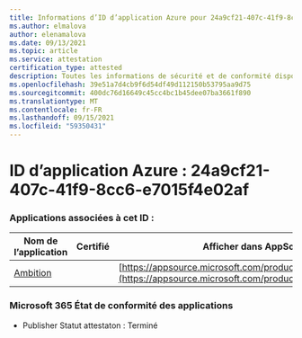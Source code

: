 ```yaml
---
title: Informations d’ID d’application Azure pour 24a9cf21-407c-41f9-8cc6-e7015f4e02af
ms.author: elmalova
author: elenamalova
ms.date: 09/13/2021
ms.topic: article
ms.service: attestation
certification_type: attested
description: Toutes les informations de sécurité et de conformité disponibles pour 24a9cf21-407c-41f9-8cc6-e7015f4e02af.
ms.openlocfilehash: 39e51a7d4cb9f6d54df49d112150b53795aa9d75
ms.sourcegitcommit: 400dc76d16649c45cc4bc1b45dee07ba3661f890
ms.translationtype: MT
ms.contentlocale: fr-FR
ms.lasthandoff: 09/15/2021
ms.locfileid: "59350431"
---
```

# <a name="azure-app-id-24a9cf21-407c-41f9-8cc6-e7015f4e02af"></a>ID d’application Azure : 24a9cf21-407c-41f9-8cc6-e7015f4e02af


### <a name="apps-associated-with-this-id"></a>Applications associées à cet ID :
| **Nom de l’application** | **Certifié** | **Afficher dans AppSource** |
|--------------|---------------|-----------------------|
| [Ambition](https://docs.microsoft.com/microsoft-365-app-certification/forward/WA200003159) |  | [https://appsource.microsoft.com/product/office/WA200003159](https://appsource.microsoft.com/product/office/WA200003159) |

### <a name="microsoft-365-app-compliance-status"></a>Microsoft 365 État de conformité des applications
- Publisher Statut attestaton : Terminé
